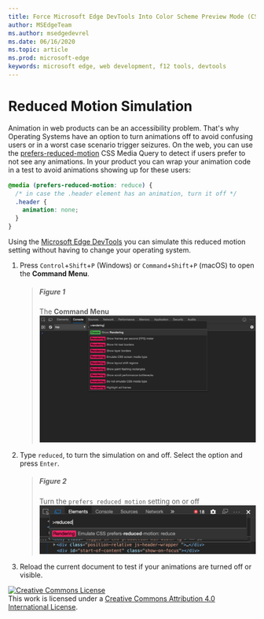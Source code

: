 ```yaml
---
title: Force Microsoft Edge DevTools Into Color Scheme Preview Mode (CSS Prefers Color Scheme)
author: MSEdgeTeam
ms.author: msedgedevrel
ms.date: 06/16/2020
ms.topic: article
ms.prod: microsoft-edge
keywords: microsoft edge, web development, f12 tools, devtools
---
```

<!-- Copyright Kayce Basques 

   Licensed under the Apache License, Version 2.0 (the "License");
   you may not use this file except in compliance with the License.
   You may obtain a copy of the License at

       https://www.apache.org/licenses/LICENSE-2.0

   Unless required by applicable law or agreed to in writing, software
   distributed under the License is distributed on an "AS IS" BASIS,
   WITHOUT WARRANTIES OR CONDITIONS OF ANY KIND, either express or implied.
   See the License for the specific language governing permissions and
   limitations under the License.  -->


# Reduced Motion Simulation   

Animation in web products can be an accessibility problem. That's why Operating Systems have an option to turn animations off to avoid confusing users or in a worst case scenario trigger seizures. On the web, you can use the [prefers-reduced-motion][MDNPrefersReducedMotion] CSS Media Query to detect if users prefer to not see any animations. In your product you can wrap your animation code in a test to avoid animations showing up for these users: 

```CSS
@media (prefers-reduced-motion: reduce) {
  /* in case the .header element has an animation, turn it off */
  .header {
    animation: none;
  }
}
```
Using the [Microsoft Edge DevTools][MicrosoftEdgeDevTools] you can simulate this reduced motion setting without having to change your operating system. 

1.  Press `Control`+`Shift`+`P` \(Windows\) or `Command`+`Shift`+`P` \(macOS\) to open the **Command Menu**.  
    
    > ##### Figure 1  
    > The **Command Menu**  
    > ![The Command Menu][ImageCommandMenu]  
    
1.  Type `reduced`, to turn the simulation on and off. Select the option and press `Enter`.  
    
    > ##### Figure 2  
    > Turn the `prefers reduced motion` setting on or off
    > ![Toggle reduced motion setting from Command Menu][ImageToggleReducedMotionFromCommandMenu]  
    
1. Reload the current document to test if your animations are turned off or visible.

<!-- image links -->  
[ImageCommandMenu]: /microsoft-edge/devtools-guide-chromium/media/css-console-command-menu-rendering.msft.png "Figure 1: The Command Menu"  
[ImageToggleReducedMotionFromCommandMenu]: /microsoft-edge/devtools-guide-chromium/media/css-elements-styles-qs-select-reduced-motion-command-menu.msft.png "Figure 2: Toggle reduced motion from command palette"

<!-- links -->  
[MicrosoftEdgeDevTools]: /microsoft-edge/devtools-guide-chromium "Microsoft Edge (Chromium) Developer Tools"  
[MDNPrefersReducedMotion]: https://developer.mozilla.org/en-US/docs/Web/CSS/@media/prefers-reduced-motion "prefers-reduced-motion | MDN"  

[![Creative Commons License][CCby4Image]][CCA4IL]  
This work is licensed under a [Creative Commons Attribution 4.0 International License][CCA4IL].  

[CCA4IL]: https://creativecommons.org/licenses/by/4.0  
[CCby4Image]: https://i.creativecommons.org/l/by/4.0/88x31.png  
[GoogleSitePolicies]: https://developers.google.com/terms/site-policies  
[KayceBasques]: https://developers.google.com/web/resources/contributors/kaycebasques  
